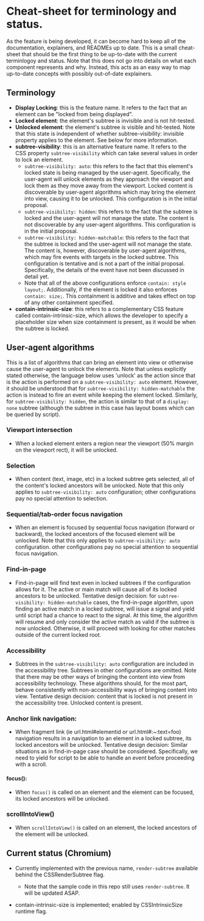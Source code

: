 # Cheat-sheet for terminology and status.

As the feature is being developed, it can become hard to keep all of the
documentation, explainers, and READMEs up to date. This is a small cheat-sheet
that should be the first thing to be up-to-date with the current terminlogoy
and status. Note that this does not go into details on what each component
represents and why. Instead, this acts as an easy way to map up-to-date concepts
with possibly out-of-date explainers.

## Terminology

* **Display Locking**: this is the feature name. It refers to the fact that an
  element can be "locked from being displayed".
* **Locked element**: the element's subtree is invisible and is not hit-tested.
* **Unlocked element**: the element's subtree is visible and hit-tested.
  Note that this state is independent of whether subtree-visibility: invisible
  property applies to the element. See below for more information.
* **subtree-visibility**: this is an alternative feature name. It refers to the CSS
  property `subtree-visibility` which can take several values in order to lock an
  element.
  * `subtree-visibility: auto`: this refers to the fact that this
    element's locked state is being managed by the user-agent.  Specifically,
    the user-agent will unlock elements as they approach the viewport and lock
    them as they move away from the viewport. Locked content is discoverable by
    user-agent algorithms which may bring the element into view, causing it to
    be unlocked. This configuration is in the initial proposal.
  * `subtree-visibility: hidden`: this refers to the
    fact that the subtree is locked and the user-agent will not manage the
    state. The content is not discoverable by any user-agent algorithms.
    This configuration is in the initial proposal.
  * `subtree-visibility: hidden-matchable`: this refers to the
    fact that the subtree is locked and the user-agent will not manage the
    state. The content is, however, discoverable by user-agent algorithms, which
    may fire events with targets in the locked subtree.
    This configuration is tentative and is not a part of the initial proposal.
    Specifically, the details of the event have not been discussed in detail
    yet.
  * Note that all of the above configurations enforce `contain: style layout;`.
    Additionally, if the element is locked it also enforces `contain: size;`.
    This containment is additive and takes effect on top of any other
    containment specified.
* **contain-intrinsic-size**: this refers to a complementary CSS feature called
  contain-intrinsic-size, which allows the developer to specify a placeholder size
  when size containment is present, as it would be when the subtree is locked.

## User-agent algorithms

This is a list of algorithms that can bring an element into view or otherwise
cause the user-agent to unlock the elements. Note that unless explicitly stated
otherwise, the language below uses 'unlock' as the action since that is the
action is performed on a `subtree-visibility: auto` element. However, it should
be understood that for `subtree-visibility: hidden-matchable` the action is
instead to fire an event while keeping the element locked. Similarly, for
`subtree-visibility: hidden`, the action is similar to that of a `display: none`
subtree (although the subtree in this case has layout boxes which can be queried
by script).

### Viewport intersection
* When a locked element enters a region near the viewport (50% margin on the
  viewport rect), it will be unlocked.

### Selection
* When content (text, image, etc) in a locked subtree gets selected, all of the
  content's locked ancestors will be unlocked. Note that this only applies to
  `subtree-visibility: auto` configuration; other configurations pay no special
  attention to selection.

### Sequential/tab-order focus navigation
* When an element is focused by sequential focus navigation (forward or backward),
  the locked ancestors of the focused element will be unlocked. Note that this
  only applies to `subtree-visibility: auto` configuration. other configurations
  pay no special attention to sequential focus navigation.

### Find-in-page
* Find-in-page will find text even in locked subtrees if the configuration
  allows for it. The active or main match will cause all of its locked ancestors
  to be unlocked. Tentative design decision: for `subtree-visibility:
  hidden-matchable` cases, the find-in-page algorithm, upon finding an
  active match in a locked subtree, will issue a signal and
  yield until script had a chance to react to the signal. At this time, the
  algorithm will resume and only consider the active match as valid if the
  subtree is now unlocked. Otherwise, it will proceed with looking for other
  matches outside of the current locked root.

### Accessibility
* Subtrees in the `subtree-visibility: auto` configuration are included in the
  accessibility tree. Subtrees in other configurations are omitted. Note that
  there may be other ways of bringing the content into view from accessibility
  technology.  These algorithms should, for the most part, behave consistently
  with non-accessibility ways of bringing content into view. Tentative design
  decision: content that is locked is not present in the accessibility tree.
  Unlocked content is present.

### Anchor link navigation:
* When fragment link (ie url.html#elementid or url.html#:~:text=foo) navigation
  results in a navigation to an element in a locked subtree, its locked
  ancestors will be unlocked. Tentative design decision: Similar situations as in
  find-in-page case should be considered. Specifically, we need to yield
  for script to be able to handle an event before proceeding with a scroll.

#### focus():
* When `focus()` is called on an element and the element can be focused, its
  locked ancestors will be unlocked.

### scrollIntoView()
* When `scrollIntoView()` is called on an element, the locked ancestors of the
  element will be unlocked.

## Current status (Chromium)

* Currently implemented with the previous name, `render-subtree` available
  behind the CSSRenderSubtree flag.

  * Note that the sample code in this repo still uses `render-subtree`. It will
    be updated ASAP.

* contain-intrinsic-size is implemented; enabled by CSSIntrinsicSize runtime
  flag.

